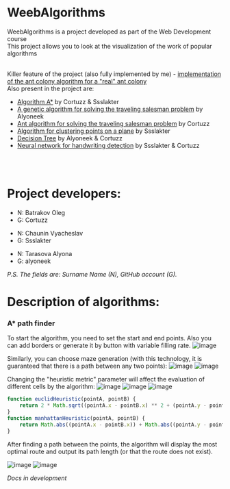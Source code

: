# WeebAlgorithms
WeebAlgorithms is a project developed as part of the Web Development course <br>
This project allows you to look at the visualization of the work of popular algorithms <br> <br>

Killer feature of the project (also fully implemented by me) - [implementation of the ant colony algorithm for a "real" ant colony](https://cortuzz.github.io/WeebAlgorithms/src/templates/ants.html)<br>
Also present in the project are:
* [Algorithm A*](https://cortuzz.github.io/WeebAlgorithms/src/templates/path_finder.html) by Cortuzz & Ssslakter
* [A genetic algorithm for solving the traveling salesman problem](https://cortuzz.github.io/WeebAlgorithms/src/templates/genetic.html) by Alyoneek
* [Ant algorithm for solving the traveling salesman problem](https://cortuzz.github.io/WeebAlgorithms/src/templates/ants_basic.html) by Cortuzz
* [Algorithm for clustering points on a plane](https://cortuzz.github.io/WeebAlgorithms/src/templates/clustering.html) by Ssslakter
* [Decision Tree](https://cortuzz.github.io/WeebAlgorithms/src/templates/solution_tree.html) by Alyoneek & Cortuzz
* [Neural network for handwriting detection](https://cortuzz.github.io/WeebAlgorithms/src/templates/neural_network.html) by Ssslakter & Cortuzz

<br><br>

# Project developers:
<ul>
  <li>N: Batrakov Oleg
  <li>G: Cortuzz
</ul>
<ul>
  <li>N: Chaunin Vyacheslav
  <li>G: Ssslakter
</ul>
<ul>
  <li>N: Tarasova Alyona
  <li>G: alyoneek
</ul>

_P.S. The fields are: Surname Name (N), GitHub account (G)._

# Description of algorithms:
### A* path finder
To start the algorithm, you need to set the start and end points.
Also you can add borders or generate it by button with variable filling rate.
![image](https://user-images.githubusercontent.com/52497929/159456869-168e4e3b-121e-409b-b1e9-542ae9a7a4fd.png)

Similarly, you can choose maze generation (with this technology, it is guaranteed that there is a path between any two points):
![image](https://user-images.githubusercontent.com/52497929/159457497-c624667c-6f97-470a-bcf8-4acdb137955c.png)
![image](https://user-images.githubusercontent.com/52497929/159457639-7930da69-04d0-4858-afa0-da9a46926a59.png)

Changing the "heuristic metric" parameter will affect the evaluation of different cells by the algorithm:
![image](https://user-images.githubusercontent.com/52497929/159458655-79b6198a-7717-4cfe-a7c2-8372896f8eca.png)
![image](https://user-images.githubusercontent.com/52497929/159458183-f2ffa105-9f3a-4c79-bcf3-8276fedd70df.png)
![image](https://user-images.githubusercontent.com/52497929/159458228-5a2b9501-f096-49c1-a479-d68b2b1c356c.png)
```js
function euclidHeuristic(pointA, pointB) {
    return 2 * Math.sqrt((pointA.x - pointB.x) ** 2 + (pointA.y - pointB.y) ** 2);
}
function manhattanHeuristic(pointA, pointB) {
    return Math.abs((pointA.x - pointB.x)) + Math.abs((pointA.y - pointB.y));
}
```
After finding a path between the points, the algorithm will display the most optimal route and output its path length (or that the route does not exist).

![image](https://user-images.githubusercontent.com/52497929/159459336-98306bce-6f9e-44b8-8e46-5d1d79c5e4fb.png)
![image](https://user-images.githubusercontent.com/52497929/159459395-50c2d4ed-8b83-4c15-92fd-62f5b883b560.png)

*Docs in development*

